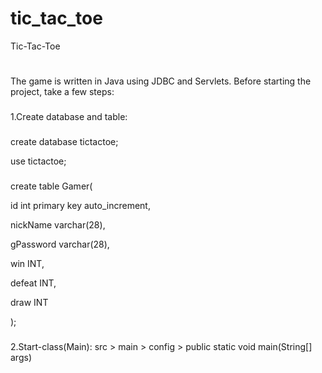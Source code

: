 # tic_tac_toe

Tic-Tac-Toe
#

The game is written in Java using JDBC and Servlets.
Before starting the project, take a few steps:
###

1.Create database and table:
###

create database tictactoe;

use tictactoe;

###

create table Gamer(

id int primary key auto_increment,

nickName varchar(28),

gPassword varchar(28),

win INT,

defeat INT,

draw INT

);

###

2.Start-class(Main):
src > main > config > public static void main(String[] args)
